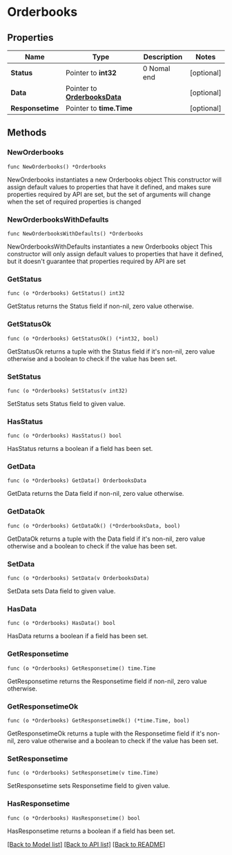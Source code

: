 # Orderbooks

## Properties

Name | Type | Description | Notes
------------ | ------------- | ------------- | -------------
**Status** | Pointer to **int32** | 0 Nomal end | [optional] 
**Data** | Pointer to [**OrderbooksData**](OrderbooksData.md) |  | [optional] 
**Responsetime** | Pointer to **time.Time** |  | [optional] 

## Methods

### NewOrderbooks

`func NewOrderbooks() *Orderbooks`

NewOrderbooks instantiates a new Orderbooks object
This constructor will assign default values to properties that have it defined,
and makes sure properties required by API are set, but the set of arguments
will change when the set of required properties is changed

### NewOrderbooksWithDefaults

`func NewOrderbooksWithDefaults() *Orderbooks`

NewOrderbooksWithDefaults instantiates a new Orderbooks object
This constructor will only assign default values to properties that have it defined,
but it doesn't guarantee that properties required by API are set

### GetStatus

`func (o *Orderbooks) GetStatus() int32`

GetStatus returns the Status field if non-nil, zero value otherwise.

### GetStatusOk

`func (o *Orderbooks) GetStatusOk() (*int32, bool)`

GetStatusOk returns a tuple with the Status field if it's non-nil, zero value otherwise
and a boolean to check if the value has been set.

### SetStatus

`func (o *Orderbooks) SetStatus(v int32)`

SetStatus sets Status field to given value.

### HasStatus

`func (o *Orderbooks) HasStatus() bool`

HasStatus returns a boolean if a field has been set.

### GetData

`func (o *Orderbooks) GetData() OrderbooksData`

GetData returns the Data field if non-nil, zero value otherwise.

### GetDataOk

`func (o *Orderbooks) GetDataOk() (*OrderbooksData, bool)`

GetDataOk returns a tuple with the Data field if it's non-nil, zero value otherwise
and a boolean to check if the value has been set.

### SetData

`func (o *Orderbooks) SetData(v OrderbooksData)`

SetData sets Data field to given value.

### HasData

`func (o *Orderbooks) HasData() bool`

HasData returns a boolean if a field has been set.

### GetResponsetime

`func (o *Orderbooks) GetResponsetime() time.Time`

GetResponsetime returns the Responsetime field if non-nil, zero value otherwise.

### GetResponsetimeOk

`func (o *Orderbooks) GetResponsetimeOk() (*time.Time, bool)`

GetResponsetimeOk returns a tuple with the Responsetime field if it's non-nil, zero value otherwise
and a boolean to check if the value has been set.

### SetResponsetime

`func (o *Orderbooks) SetResponsetime(v time.Time)`

SetResponsetime sets Responsetime field to given value.

### HasResponsetime

`func (o *Orderbooks) HasResponsetime() bool`

HasResponsetime returns a boolean if a field has been set.


[[Back to Model list]](../README.md#documentation-for-models) [[Back to API list]](../README.md#documentation-for-api-endpoints) [[Back to README]](../README.md)


